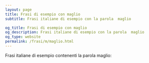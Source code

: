 ```yaml
---
layout: page
title: Frasi di esempio con maglio 
subtitle: Frasi italiane di esempio con la parola  maglio

og_title: Frasi di esempio con maglio 
og_description: Frasi italiane di esempio con la parola  maglio
og_type: website
permalink: /frasi/m/maglio.html
---
```


Frasi italiane di esempio contenenti la parola maglio:


